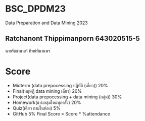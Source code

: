 # BSC_DPDM23
Data Preparation and Data Mining 2023
## Ratchanont Thippimanporn 643020515-5
นายรัชชานนท์ ทิพย์พิมานพร 

# Score
- Midterm (data prepocessing ปฏิบัติ (เดี่ยว)) 20%
- Final(ทฤษฎี data mining เดี่ยว) 20%
- Project(data prepocessing + data mining (กลุ่ม)) 30%
- Homework(แบ่งกลุ่มใหม่ทุกครั้ง) 20%
- Quiz(เดี่ยว ถามในห้อง) 5%
- GitHub 5%
Final Score = Score * %attendance
